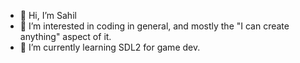 - 👋 Hi, I’m Sahil
- 👀 I’m interested in coding in general, and mostly the "I can create anything" aspect of it.
- 🌱 I’m currently learning SDL2 for game dev.
<!---
- 💞️ I’m looking to collaborate on ...
- 📫 How to reach me ...
--->
<!---
Skulltroxx/Skulltroxx is a ✨ special ✨ repository because its `README.md` (this file) appears on your GitHub profile.
You can click the Preview link to take a look at your changes.
--->
